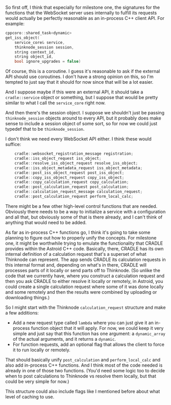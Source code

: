 
So first off, I think that especially for milestone one, the signatures for the
functions that the WebSocket server uses internally to fulfill its requests
would actually be perfectly reasonable as an in-process C++ client API. For
example:

```cpp
cppcoro::shared_task<dynamic>
get_iss_object(
    service_core& service,
    thinknode_session session,
    string context_id,
    string object_id,
    bool ignore_upgrades = false)
```

Of course, this is a coroutine. I guess it's reasonable to ask if the external
API should use coroutines. I don't have a strong opinion on this, so I'm
tempted to just say that it should for now since that will be a lot easier.

And I suppose maybe if this were an external API, it should take a
`cradle::service` object or something, but I suppose that would be pretty
similar to what I call the `service_core` right now.

And then there's the session object. I suppose we shouldn't just be passing
`thinknode_session` objects around to every API, but it probably does make
sense to include a session object of some sort, so for now we could just
typedef that to be `thinknode_session`.

I don't think we need every WebSocket API either. I think these would suffice:

```cpp
    cradle::websocket_registration_message registration;
    cradle::iss_object_request iss_object;
    cradle::resolve_iss_object_request resolve_iss_object;
    cradle::iss_object_metadata_request iss_object_metadata;
    cradle::post_iss_object_request post_iss_object;
    cradle::copy_iss_object_request copy_iss_object;
    cradle::copy_calculation_request copy_calculation;
    cradle::post_calculation_request post_calculation;
    cradle::calculation_request_message calculation_request;
    cradle::post_calculation_request perform_local_calc;
```

There might be a few other high-level control functions that are needed.
Obviously there needs to be a way to initialize a service with a configuration
and all that, but obviously some of that is there already, and I can't think of
anything that would need to be added.

As far as in-process C++ functions go, I think it's going to take some planning
to figure out how to properly unify the concepts. For milestone one, it might
be worthwhile trying to emulate the functionality that CRADLE provides within
the Astroid C++ code. Basically, there, CRADLE has its own internal definition
of a calculation request that's a superset of what Thinknode can represent. The
app sends CRADLE its calculation requests in this internal format and,
depending on what's in there, CRADLE will processes parts of it locally or send
parts off to Thinknode. (So unlike the code that we currently have, where you
construct a calculation request and then you ask CRADLE to either resolve it
locally or remotely, in Astroid, you could create a single calculation request
where some of it was done locally and some remotely and then the results were
combined by uploading or downloading things.)

So I might start with the Thinknode `calculation_request` structure and make a
few additions:
- Add a new request type called `lambda` where you can just give it an
  in-process function object that it will apply. For now, we could keep it very
  simple and just say that this function has one argument: a `dynamic_array` of
  the actual arguments, and it returns a `dynamic`.
- For function requests, add an optional flag that allows the client to force
  it to run locally or remotely.

That should basically unify `post_calculation` and `perform_local_calc` and
also add in-process C++ functions. And I think most of the code needed is
already in one of those two functions. (You'd need some logic too to decide
when to post calculations to Thinknode vs resolve them locally, but that could
be very simple for now.)

This structure could also include flags like I mentioned before about what
level of caching to use.
